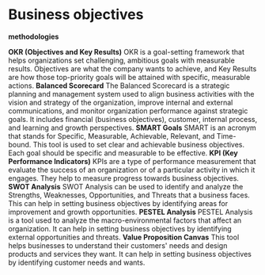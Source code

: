 # Business objectives

**methodologies**

**OKR (Objectives and Key Results)**
OKR is a goal-setting framework that helps organizations set challenging, ambitious goals with measurable results. Objectives are what the company wants to achieve, and Key Results are how those top-priority goals will be attained with specific, measurable actions.
**Balanced Scorecard**
The Balanced Scorecard is a strategic planning and management system used to align business activities with the vision and strategy of the organization, improve internal and external communications, and monitor organization performance against strategic goals. It includes financial (business objectives), customer, internal process, and learning and growth perspectives.
**SMART Goals**
SMART is an acronym that stands for Specific, Measurable, Achievable, Relevant, and Time-bound. This tool is used to set clear and achievable business objectives. Each goal should be specific and measurable to be effective.
**KPI (Key Performance Indicators)**
KPIs are a type of performance measurement that evaluate the success of an organization or of a particular activity in which it engages. They help to measure progress towards business objectives.
**SWOT Analysis**
SWOT Analysis can be used to identify and analyze the Strengths, Weaknesses, Opportunities, and Threats that a business faces. This can help in setting business objectives by identifying areas for improvement and growth opportunities.
**PESTEL Analysis**
PESTEL Analysis is a tool used to analyze the macro-environmental factors that affect an organization. It can help in setting business objectives by identifying external opportunities and threats.
**Value Proposition Canvas**
This tool helps businesses to understand their customers' needs and design products and services they want. It can help in setting business objectives by identifying customer needs and wants.